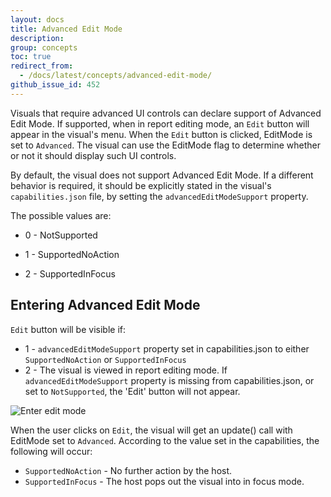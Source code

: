 ```yaml
---
layout: docs
title: Advanced Edit Mode
description: 
group: concepts
toc: true
redirect_from:
  - /docs/latest/concepts/advanced-edit-mode/
github_issue_id: 452
---
```


Visuals that require advanced UI controls can declare support of Advanced Edit Mode.
If supported, when in report editing mode, an `Edit` button will appear in the visual's menu.
When the `Edit` button is clicked, EditMode is set to `Advanced`.
The visual can use the EditMode flag to determine whether or not it should display such UI controls.

By default, the visual does not support Advanced Edit Mode.
If a different behavior is required, it should be explicitly stated in the visual's `capabilities.json` file, by setting the `advancedEditModeSupport` property.

The possible values are:

- 0 - NotSupported

- 1 - SupportedNoAction

- 2 - SupportedInFocus

## Entering Advanced Edit Mode
`Edit` button will be visible if:
- 1 - `advancedEditModeSupport` property set in capabilities.json to either `SupportedNoAction` or `SupportedInFocus`
- 2 - The visual is viewed in report editing mode.
If `advancedEditModeSupport` property is missing from capabilities.json, or set to `NotSupported`, the 'Edit' button will not appear.


![Enter edit mode](../images/EditMode.png)

When the user clicks on `Edit`, the visual will get an update() call with EditMode set to `Advanced`.
According to the value set in the capabilities, the following will occur:
* `SupportedNoAction` - No further action by the host.
* `SupportedInFocus` - The host pops out the visual into in focus mode.